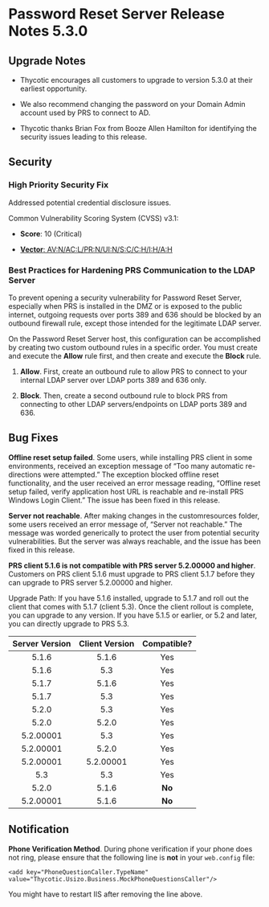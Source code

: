 [title]: # (5.3.0 Release Notes)
[tags]: # (release notes)
[priority]: # (1096)

# Password Reset Server Release Notes 5.3.0

## Upgrade Notes

* Thycotic encourages all customers to upgrade to version 5.3.0 at their earliest opportunity.

* We also recommend changing the password on your Domain Admin account used by PRS to connect to AD.

* Thycotic thanks Brian Fox from Booze Allen Hamilton for identifying the security issues leading to this release.

## Security

### High Priority Security Fix

Addressed potential credential disclosure issues.

Common Vulnerability Scoring System (CVSS) v3.1:

* **Score**: 10 (Critical)

* [**Vector**: AV:N/AC:L/PR:N/UI:N/S:C/C:H/I:H/A:H](https://nvd.nist.gov/vuln-metrics/cvss/v3-calculator?vector=AV:N/AC:L/PR:N/UI:N/S:C/C:H/I:H/A:H.&version=3.1)

### Best Practices for Hardening PRS Communication to the LDAP Server

To prevent opening a security vulnerability for Password Reset Server, especially when PRS is installed in the DMZ or is exposed to the public internet, outgoing requests over ports 389 and 636 should be blocked by an outbound firewall rule, except those intended for the legitimate LDAP server.  

On the Password Reset Server host, this configuration can be accomplished by creating two custom outbound rules in a specific order. You must create and execute the **Allow** rule first, and then create and execute the **Block** rule.

1. **Allow**. First, create an outbound rule to allow PRS to connect to your internal LDAP server over LDAP ports 389 and 636 only.

1. **Block**. Then, create a second outbound rule to block PRS from connecting to other LDAP servers/endpoints on LDAP ports 389 and 636.

## Bug Fixes

**Offline reset setup failed**. Some users, while installing PRS client in some environments, received an exception message of “Too many automatic re-directions were attempted.” The exception blocked offline reset functionality, and the user received an error message reading, “Offline reset setup failed, verify application host URL is reachable and re-install PRS Windows Login Client.” The issue has been fixed in this release.

**Server not reachable**. After making changes in the customresources folder, some users received an error message of, “Server not reachable.” The message was worded generically to protect the user from potential security vulnerabilities. But the server was always reachable, and the issue has been fixed in this release.

**PRS client 5.1.6 is not compatible with PRS server 5.2.00000 and higher**. Customers on PRS client 5.1.6 must upgrade to PRS client 5.1.7 before they can upgrade to PRS server 5.2.00000 and higher.

Upgrade Path: If you have 5.1.6 installed, upgrade to 5.1.7 and roll out the client that comes with 5.1.7 (client 5.3). Once the client rollout is complete, you can upgrade to any version. If you have 5.1.5 or earlier, or 5.2 and later, you can directly upgrade to PRS 5.3.

| Server Version | Client Version | Compatible? |
| :---: | :---: | :---: |
| 5.1.6 | 5.1.6 | Yes
| 5.1.6 | 5.3   | Yes
| 5.1.7 | 5.1.6 | Yes
| 5.1.7 | 5.3   | Yes
| 5.2.0 | 5.3   | Yes
| 5.2.0 | 5.2.0 | Yes
| 5.2.00001 | 5.3       | Yes
| 5.2.00001 | 5.2.0     | Yes
| 5.2.00001 | 5.2.00001 | Yes
| 5.3 | 5.3 | Yes
| 5.2.0 | 5.1.6 | **No**
| 5.2.00001 | 5.1.6      | **No**

## Notification

**Phone Verification Method**. During phone verification if your phone does not ring, please ensure that the following line is **not** in your `web.config` file:

`<add key="PhoneQuestionCaller.TypeName" value="Thycotic.Usizo.Business.MockPhoneQuestionsCaller"/>`

You might have to restart IIS after removing the line above.
